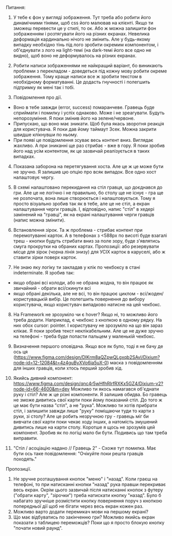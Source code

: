 Питання:

1. У тебе є фон у вигляді зображення. Тут треба або робити його динамічними тінями, щоб css його малював на клієнті. Якщо ти зможеш перевести це у стилі, то ок. Або ж можна залишити фон зображенням і розтягувати його на різних екранах. Невелика деформація кардинально нічого не змінить. Але у будь-якому випадку необхідно тінь під лого зробити окремим компонентом, і об'єднувати з лого на light-темі (на dark-темі його все одно не видно), щоб воно не деформувалось на різних екранах.

2. Робити написи зображеннями не найкращий варіант, бо виникають проблеми з перекладом - доведеться під кожну мову робити окреме зображення. Тому краще написи все ж зробити текстом в необхідному форматуванні. Це додасть гнучності і полегшить підтримку як мені так і тобі.

3. Повідомлення про дії.

- Воно в тебе завжди (error, success) помаранчеве. Гравець буде сприймати і помилку і успіх однаково. Може і не зреагувати. Будуть непорозуміння. Я поки змінив його на зелене/червоне.
- Припускаю, що воно має зникати. Щоб була якась зворотня реакція для користувача. Я поки дав йому таймаут 3сек. Можна закрити швидше клікнувши по ньому.
- При появі це повідомлення зсуває весь контент вниз. Виглядає жахливо. А при зниканні ще раз стрибає - вже в гору. Я поки зробив його над усім контентом, як це зазвичай реалізується в таких випадках.

4. Показана заборона на перетягування хоста. Але це ж це може бути не зручно. Я залишив цю опцію про всяк випадок. Все одно хост налаштовує чергу.

5. В схемі налаштовано перекидання на стіл гравця, що доєднався до гри. Але це не логічно і не правильно, бо столу ще не існує - гра ще не розпочата, вона лише створюється і налаштовується. Тому я просто візуально зробив так як в тебе, але це не стіл, а екран налаштування черги гравців. І, відповідно, напис "стіл" в хедері замінений на "гравці", як на екрані налаштування черги гравців (напис можна змінити).

6. Встановлення зірок. Та ж проблема - стрибає контент при перемотуванні карток. А в телефонах з <588px по висоті буде взагалі треш - кнопки будуть стрибати вниз за поле зору, буде з'являтись смуга прокрутки на обраних картах.
   Пропозиції: або резервувати місце для зірок (чорна лінія знизу) для УСІХ карток в каруселі, або ж ставити зірки поверх карток.

7. Не знаю яку логіку ти закладав у клік по чекбоксу в стані indeterminate. Я зробив так:

- якщо обрані всі колоди, або не обрана жодна, то він працює як звичайний - обрати всі/скинути всі
- якщо обрані декілька, але не всі, то він працює циклом - всі/жоден/користувацькій вибір. Це полегшить повернення до вибору користувача, якщо користувач випадково натисне на цей чекбокс.

8. На Framework не зрозуміло чи є hover? Якщо ні, то можливо його треба додати. Наприклад, є чекбокс з кнопкою в одному рядку. На них обох cursor: pointer. І користувачу не зрозуміло на що він зараз клікає. Я поки зробив текст неклікабельним. Але це не дуже зручно на телефоні - треба буде попасти пальцем у маленькій чекбокс.

9. Визначення першого оповідача. Якщо все як було, тоді я не бачу де ось ця (https://www.figma.com/design/DlKrm8aQZpwQLgxqb2SAvl/Dixium?node-id=12-12084&t=4z4guByXVo6ia5uX-0) маска з повідомленням для інших гравців, коли хтось перший зробив хід.

10. Якийсь дивний компонент: https://www.figma.com/design/qnc4r5wHfhRIrfRXKx5GZ4/Dixium-v2?node-id=66-4600&m=dev
    Можливо ти якось намагався об'єднати руку і стіл? Але ж це різні компоненти. Я залишив обидва.
    Бо гравець не зможе дивитись свої карти поки йому показаний стіл. До того ж це має бути назва "стіл", а не "рука".
    Можливо ти хотів прибрати стіл, і залишити завжди лише "руку" поміщаючи туди то карти з руки, зі столу? Але це робить незручною гру - гравець міг би вивчати свої карти поки чекає ходу інших, а натомість змушений дивитись лише на карти столу.
    Коротше я щось не зрозумів цей компонент. Зробив як по логіці мало би бути. Подивись що там треба виправити.

11. "Стіл / асоціацію надано // Гравець 2" - Схоже тут помилка. Має бути ось таке повідомлення: "Очікуйте поки решта гравців походять."

Пропозиції.

1. Не зручне розташування кнопок "меню" і "назад". Коли граєш на телефоні, то при натисканні кнопки "назад" рука правши перекриває весь екран. Окрім цього зазвичай після натисканні кнопок з футеру ("обрати карту", "зірочки") треба натискати кнопку "назад". Було б набагато зручніше розмістити кнопку повернення поруч з кнопкою попередньої дії щоб не бігати через весь екран кожен раз.
2. Можливо варто додати перемикач мови на першому екрані?
3. Що має відбуватись по закінченню гри? Можливо якийсь екран показати з таблицею переможців? Поки що я просто блокую кнопку "почати новий раунд".

